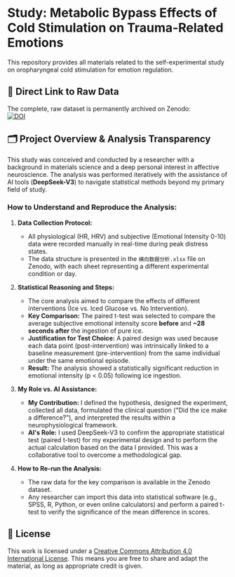 # Study: Metabolic Bypass Effects of Cold Stimulation on Trauma-Related Emotions

This repository provides all materials related to the self-experimental study on oropharyngeal cold stimulation for emotion regulation.

## 🔗 Direct Link to Raw Data
The complete, raw dataset is permanently archived on Zenodo:  
[![DOI](https://zenodo.org/badge/DOI/10.5281/zenodo.11451400.svg)](https://doi.org/10.5281/zenodo.11451400)

## 🗂️ Project Overview & Analysis Transparency

This study was conceived and conducted by a researcher with a background in materials science and a deep personal interest in affective neuroscience. The analysis was performed iteratively with the assistance of AI tools (**DeepSeek-V3**) to navigate statistical methods beyond my primary field of study.

### **How to Understand and Reproduce the Analysis:**

1.  **Data Collection Protocol:**
    -   All physiological (HR, HRV) and subjective (Emotional Intensity 0-10) data were recorded manually in real-time during peak distress states.
    -   The data structure is presented in the `横向数据分析.xlsx` file on Zenodo, with each sheet representing a different experimental condition or day.

2.  **Statistical Reasoning and Steps:**
    -   The core analysis aimed to compare the effects of different interventions (Ice vs. Iced Glucose vs. No Intervention).
    -   **Key Comparison:** The paired t-test was selected to compare the average subjective emotional intensity score **before** and **~28 seconds after** the ingestion of pure ice.
    -   **Justification for Test Choice:** A paired design was used because each data point (post-intervention) was intrinsically linked to a baseline measurement (pre-intervention) from the same individual under the same emotional episode.
    -   **Result:** The analysis showed a statistically significant reduction in emotional intensity (p < 0.05) following ice ingestion.

3.  **My Role vs. AI Assistance:**
    -   **My Contribution:** I defined the hypothesis, designed the experiment, collected all data, formulated the clinical question ("Did the ice make a difference?"), and interpreted the results within a neurophysiological framework.
    -   **AI's Role:** I used DeepSeek-V3 to confirm the appropriate statistical test (paired t-test) for my experimental design and to perform the actual calculation based on the data I provided. This was a collaborative tool to overcome a methodological gap.

4.  **How to Re-run the Analysis:**
    -   The raw data for the key comparison is available in the Zenodo dataset.
    -   Any researcher can import this data into statistical software (e.g., SPSS, R, Python, or even online calculators) and perform a paired t-test to verify the significance of the mean difference in scores.

## 📄 License
This work is licensed under a [Creative Commons Attribution 4.0 International License](http://creativecommons.org/licenses/by/4.0/). This means you are free to share and adapt the material, as long as appropriate credit is given.
